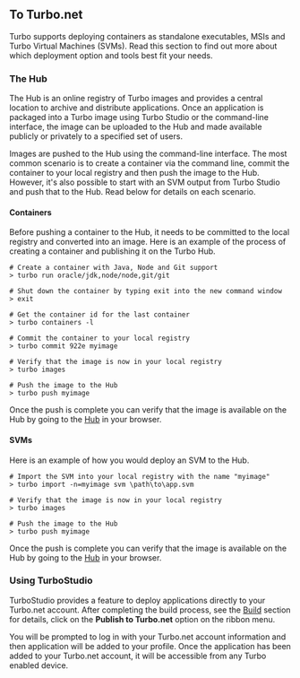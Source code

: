 ## To Turbo.net

Turbo supports deploying containers as standalone executables, MSIs and Turbo Virtual Machines (SVMs). Read this section to find out more about which deployment option and tools best fit your needs.

### The Hub

The Hub is an online registry of Turbo images and provides a central location to archive and distribute applications. Once an application is packaged into a Turbo image using Turbo Studio or the command-line interface, the image can be uploaded to the Hub and made available publicly or privately to a specified set of users.

Images are pushed to the Hub using the command-line interface. The most common scenario is to create a container via the command line, commit the container to your local registry and then push the image to the Hub. However, it's also possible to start with an SVM output from Turbo Studio and push that to the Hub. Read below for details on each scenario.

#### Containers

Before pushing a container to the Hub, it needs to be committed to the local registry and converted into an image. Here is an example of the process of creating a container and publishing it on the Turbo Hub.

```
# Create a container with Java, Node and Git support
> turbo run oracle/jdk,node/node,git/git

# Shut down the container by typing exit into the new command window
> exit

# Get the container id for the last container
> turbo containers -l

# Commit the container to your local registry
> turbo commit 922e myimage

# Verify that the image is now in your local registry
> turbo images

# Push the image to the Hub
> turbo push myimage
```

Once the push is complete you can verify that the image is available on the Hub by going to the [Hub](/hub) in your browser.

#### SVMs

Here is an example of how you would deploy an SVM to the Hub.

```
# Import the SVM into your local registry with the name "myimage"
> turbo import -n=myimage svm \path\to\app.svm

# Verify that the image is now in your local registry
> turbo images

# Push the image to the Hub
> turbo push myimage
```
Once the push is complete you can verify that the image is available on the Hub by going to the [Hub](/hub) in your browser.


### Using TurboStudio

TurboStudio provides a feature to deploy applications directly to your Turbo.net account. After completing the build process, see the [Build](/docs/building/working-with-turbo-studio) section for details, click on the **Publish to Turbo.net** option on the ribbon menu.

You will be prompted to log in with your Turbo.net account information and then application will be added to your profile. Once the application has been added to your Turbo.net account, it will be accessible from any Turbo enabled device.